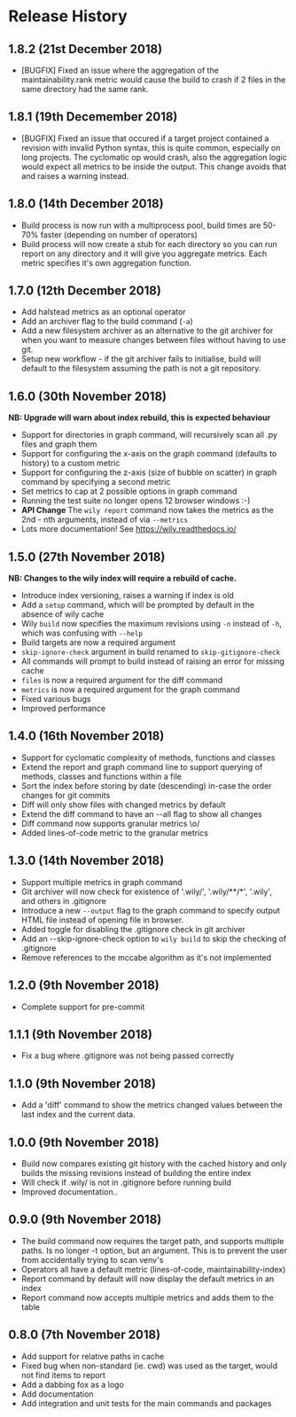 # Release History

## 1.8.2 (21st December 2018)

* [BUGFIX] Fixed an issue where the aggregation of the maintainability.rank metric would cause the build to crash if 2 files in the same directory had the same rank. 

## 1.8.1 (19th Decemember 2018)

* [BUGFIX] Fixed an issue that occured if a target project contained a revision with invalid Python syntax, this is quite common, especially on long projects. The cyclomatic op would crash, also the aggregation logic would expect all metrics to be inside the output. This change avoids that and raises a warning instead.

## 1.8.0 (14th December 2018)

* Build process is now run with a multiprocess pool, build times are 50-70% faster (depending on number of operators)
* Build process will now create a stub for each directory so you can run report on any directory and it will give you aggregate metrics. Each metric specifies it's own aggregation function.

## 1.7.0 (12th December 2018)

* Add halstead metrics as an optional operator
* Add an archiver flag to the build command (`-a`)
* Add a new filesystem archiver as an alternative to the git archiver for when you want to measure changes between files without having to use git.
* Setup new workflow - if the git archiver fails to initialise, build will default to the filesystem assuming the path is not a git repository.

## 1.6.0 (30th November 2018)

**NB: Upgrade will warn about index rebuild, this is expected behaviour**

* Support for directories in graph command, will recursively scan all .py files and graph them
* Support for configuring the x-axis on the graph command (defaults to history) to a custom metric
* Support for configuring the z-axis (size of bubble on scatter) in graph command by specifying a second metric
* Set metrics to cap at 2 possible options in graph command
* Running the test suite no longer opens 12 browser windows :-)
* __API Change__ The `wily report` command now takes the metrics as the 2nd - nth arguments, instead of via ``--metrics``
* Lots more documentation! See https://wily.readthedocs.io/ 

## 1.5.0 (27th November 2018)

**NB: Changes to the wily index will require a rebuild of cache.**

* Introduce index versioning, raises a warning if index is old
* Add a `setup` command, which will be prompted by default in the absence of wily cache
* Wily `build` now specifies the maximum revisions using `-n` instead of `-h`, which was confusing with `--help`
* Build targets are now a required argument
* `skip-ignore-check` argument in build renamed to `skip-gitignore-check`
* All commands will prompt to build instead of raising an error for missing cache
* `files` is now a required argument for the diff command
* `metrics` is now a required argument for the graph command
* Fixed various bugs
* Improved performance

## 1.4.0 (16th November 2018)

* Support for cyclomatic complexity of methods, functions and classes
* Extend the report and graph command line to support querying of methods, classes and functions within a file
* Sort the index before storing by date (descending) in-case the order changes for git commits
* Diff will only show files with changed metrics by default
* Extend the diff command to have an --all flag to show all changes
* Diff command now supports granular metrics \o/
* Added lines-of-code metric to the granular metrics

## 1.3.0 (14th November 2018)

* Support multiple metrics in graph command
* Git archiver will now check for existence of '.wily/', '.wily/**/*', '.wily', and others in .gitignore
* Introduce a new `--output` flag to the graph command to specify output HTML file instead of opening file in browser.
* Added toggle for disabling the .gitignore check in git archiver
* Add an --skip-ignore-check option to `wily build` to skip the checking of .gitignore 
* Remove references to the mccabe algorithm as it's not implemented

## 1.2.0 (9th November 2018)

* Complete support for pre-commit

## 1.1.1 (9th November 2018)

* Fix a bug where .gitignore was not being passed correctly

## 1.1.0 (9th November 2018)

* Add a 'diff' command to show the metrics changed values between the last index and the current data.

## 1.0.0 (9th November 2018)

* Build now compares existing git history with the cached history and only builds the missing revisions instead of building the entire index
* Will check if .wily/ is not in .gitignore before running build
* Improved documentation..

## 0.9.0 (9th November 2018)


* The build command now requires the target path, and supports multiple paths. Is no longer -t option, but an argument. This is to prevent the user from accidentally trying to scan venv's
* Operators all have a default metric (lines-of-code, maintainability-index)
* Report command by default will now display the default metrics in an index
* Report command now accepts multiple metrics and adds them to the table

## 0.8.0 (7th November 2018)

* Add support for relative paths in cache
* Fixed bug when non-standard (ie. cwd) was used as the target, would not find items to report
* Add a dabbing fox as a logo
* Add documentation
* Add integration and unit tests for the main commands and packages

